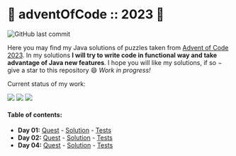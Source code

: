 
# 🎄 adventOfCode :: 2023 🎄

![GitHub last commit](https://img.shields.io/github/last-commit/joajar/AdventOfCode2023)

Here you may find my Java solutions of puzzles taken from [Advent of Code 2023](https://adventofcode.com/2023).
In my solutions **I will try to write code in functional way and take advantage of Java new features**.
I hope you will like my solutions, if so &minus; give a star to this repository :smile: _Work in progress!_

Current status of my work:

![](https://badgen.net/badge/01/%E2%98%85%E2%98%85/blue)
![](https://badgen.net/badge/02/%E2%98%85%E2%98%85/blue)
![](https://badgen.net/badge/04/%E2%98%85/blue)


#### Table of contents: ####

* **Day 01:** [Quest](https://adventofcode.com/2023/day/1) - [Solution](src/main/java/eu/joajar/aoc2023/solutions/Solution01.java) - [Tests](src/test/java/eu/joajar/aoc2023/solutions/Solution01Test.java)
* **Day 02:** [Quest](https://adventofcode.com/2023/day/2) - [Solution](src/main/java/eu/joajar/aoc2023/solutions/Solution02.java) - [Tests](src/test/java/eu/joajar/aoc2023/solutions/Solution02Test.java)
* **Day 04:** [Quest](https://adventofcode.com/2023/day/4) - [Solution](src/main/java/eu/joajar/aoc2023/solutions/Solution04.java) - [Tests](src/test/java/eu/joajar/aoc2023/solutions/Solution04Test.java)



